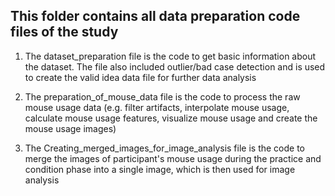 ## This folder contains all data preparation code files of the study

1. The dataset_preparation file is the code to get basic information about the dataset. The file also included outlier/bad 
case detection and is used to create the valid idea data file for further data analysis

2. The preparation_of_mouse_data file is the code to process the raw mouse usage data (e.g. filter artifacts, interpolate mouse usage,
calculate mouse usage features, visualize mouse usage and create the mouse usage images)

3. The Creating_merged_images_for_image_analysis file is the code to merge the images of participant's mouse usage during the
practice and condition phase into a single image, which is then used for image analysis